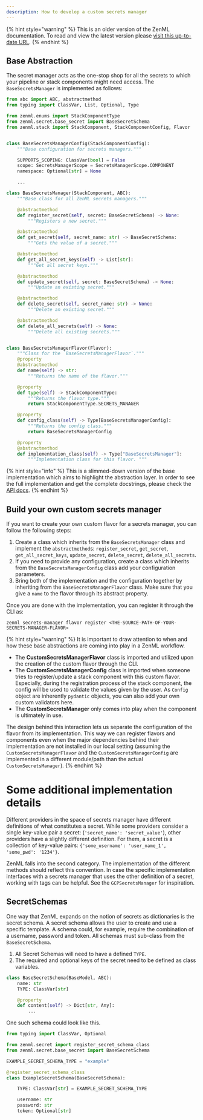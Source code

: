 ```yaml
---
description: How to develop a custom secrets manager
---
```


{% hint style="warning" %}
This is an older version of the ZenML documentation. To read and view the latest version please [visit this up-to-date URL](https://docs.zenml.io).
{% endhint %}


## Base Abstraction

The secret manager acts as the one-stop shop for all the secrets to which your 
pipeline or stack components might need access. The `BaseSecretsManager` is 
implemented as follows:

```python
from abc import ABC, abstractmethod
from typing import ClassVar, List, Optional, Type

from zenml.enums import StackComponentType
from zenml.secret.base_secret import BaseSecretSchema
from zenml.stack import StackComponent, StackComponentConfig, Flavor


class BaseSecretsManagerConfig(StackComponentConfig):
    """Base configuration for secrets managers."""

    SUPPORTS_SCOPING: ClassVar[bool] = False
    scope: SecretsManagerScope = SecretsManagerScope.COMPONENT
    namespace: Optional[str] = None

    ...

class BaseSecretsManager(StackComponent, ABC):
    """Base class for all ZenML secrets managers."""

    @abstractmethod
    def register_secret(self, secret: BaseSecretSchema) -> None:
        """Registers a new secret."""

    @abstractmethod
    def get_secret(self, secret_name: str) -> BaseSecretSchema:
        """Gets the value of a secret."""

    @abstractmethod
    def get_all_secret_keys(self) -> List[str]:
        """Get all secret keys."""

    @abstractmethod
    def update_secret(self, secret: BaseSecretSchema) -> None:
        """Update an existing secret."""

    @abstractmethod
    def delete_secret(self, secret_name: str) -> None:
        """Delete an existing secret."""

    @abstractmethod
    def delete_all_secrets(self) -> None:
        """Delete all existing secrets."""


class BaseSecretsManagerFlavor(Flavor):
    """Class for the `BaseSecretsManagerFlavor`."""
    @property
    @abstractmethod
    def name(self) -> str:
        """Returns the name of the flavor."""

    @property
    def type(self) -> StackComponentType:
        """Returns the flavor type."""
        return StackComponentType.SECRETS_MANAGER

    @property
    def config_class(self) -> Type[BaseSecretsManagerConfig]:
        """Returns the config class."""
        return BaseSecretsManagerConfig

    @property
    @abstractmethod
    def implementation_class(self) -> Type["BaseSecretsManager"]:
        """Implementation class for this flavor. """
```

{% hint style="info" %}
This is a slimmed-down version of the base implementation which aims to 
highlight the abstraction layer. In order to see the full implementation 
and get the complete docstrings, please check the [API docs](https://apidocs.zenml.io/latest/core_code_docs/core-secrets_managers/#zenml.secrets_managers.base_secrets_manager.BaseSecretsManager).
{% endhint %}

## Build your own custom secrets manager

If you want to create your own custom flavor for a secrets manager, you can 
follow the following steps:

1. Create a class which inherits from the `BaseSecretsManager` class and 
implement the `abstractmethod`s: `register_secret`, `get_secret`, 
`get_all_secret_keys`, `update_secret`, `delete_secret`, `delete_all_secrets`.
2. If you need to provide any configuration, create a class which inherits 
from the `BaseSecretsManagerConfig` class add your configuration parameters.
3. Bring both of the implementation and the configuration together by inheriting
from the `BaseSecretsManagerFlavor` class. Make sure that you give a `name`
to the flavor through its abstract property.

Once you are done with the implementation, you can register it through the CLI 
as:

```shell
zenml secrets-manager flavor register <THE-SOURCE-PATH-OF-YOUR-SECRETS-MANAGER-FLAVOR>
```

{% hint style="warning" %}
It is important to draw attention to when and how these base abstractions are 
coming into play in a ZenML workflow.

- The **CustomSecretsManagerFlavor** class is imported and utilized upon the 
creation of the custom flavor through the CLI.
- The **CustomSecretsManagerConfig** class is imported when someone tries to 
register/update a stack component with this custom flavor. Especially, 
during the registration process of the stack component, the config will be used 
to validate the values given by the user. As `Config` object are inherently 
`pydantic` objects, you can also add your own custom validators here.
- The **CustomSecretsManager** only comes into play when the component is 
ultimately in use. 

The design behind this interaction lets us separate the configuration of the 
flavor from its implementation. This way we can register flavors and components 
even when the major dependencies behind their implementation are not installed
in our local setting (assuming the `CustomSecretsManagerFlavor` and the 
`CustomSecretsManagerConfig` are implemented in a different module/path than
the actual `CustomSecretsManager`).
{% endhint %}

# Some additional implementation details

Different providers in the space of secrets manager have different definitions 
of what constitutes a secret. While some providers consider a single key-value 
pair a secret: (`'secret_name': 'secret_value'`), other providers have a slightly 
different definition. For them, a secret is a collection of key-value pairs:
`{'some_username': 'user_name_1', 'some_pwd': '1234'}`.

ZenML falls into the second category. The implementation of the different 
methods should reflect this convention. In case the specific implementation 
interfaces with a secrets manager that uses the other definition of a secret, 
working with tags can be helpful. See the `GCPSecretsManager` for inspiration.

## SecretSchemas

One way that ZenML expands on the notion of secrets as dictionaries is the 
secret schema. A secret schema allows the user to create and use a specific 
template. A schema could, for example, require the combination of a username,
password and token. All schemas must sub-class from the `BaseSecretSchema`.

1. All Secret Schemas will need to have a defined `TYPE`.
2. The required and optional keys of the secret need to be defined as class
    variables.

```python
class BaseSecretSchema(BaseModel, ABC):
    name: str
    TYPE: ClassVar[str]

    @property
    def content(self) -> Dict[str, Any]:
        ...
```

One such schema could look like this.

```python
from typing import ClassVar, Optional

from zenml.secret import register_secret_schema_class
from zenml.secret.base_secret import BaseSecretSchema

EXAMPLE_SECRET_SCHEMA_TYPE = "example"

@register_secret_schema_class
class ExampleSecretSchema(BaseSecretSchema):

    TYPE: ClassVar[str] = EXAMPLE_SECRET_SCHEMA_TYPE

    username: str
    password: str
    token: Optional[str]
```
